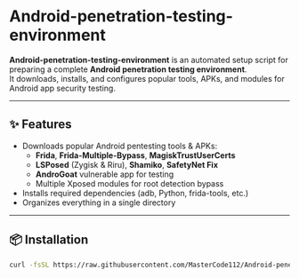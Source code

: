 # Android-penetration-testing-environment

**Android-penetration-testing-environment** is an automated setup script for preparing a complete **Android penetration testing environment**.  
It downloads, installs, and configures popular tools, APKs, and modules for Android app security testing.

---

## ✨ Features
- Downloads popular Android pentesting tools & APKs:
  - **Frida**, **Frida-Multiple-Bypass**, **MagiskTrustUserCerts**
  - **LSPosed** (Zygisk & Riru), **Shamiko**, **SafetyNet Fix**
  - **AndroGoat** vulnerable app for testing
  - Multiple Xposed modules for root detection bypass
- Installs required dependencies (adb, Python, frida-tools, etc.)
- Organizes everything in a single directory

---

## 📦 Installation
```bash
curl -fsSL https://raw.githubusercontent.com/MasterCode112/Android-penetration-testing-environment/main/setup.sh | bash -s -- -euo pipefail
```
